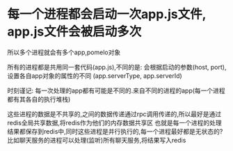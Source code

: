 # 每一个进程都会启动一次app.js文件, app.js文件会被启动多次

所以多个进程就会有多个app,pomelo对象

所有的进程都是共用同一套代码(app.js),不同的是: 会根据启动的参数(host, port),设置各自app对象的属性的不同
(app.serverType, app.serverId)

时刻谨记: 每一次处理的app都有可能是不同的.来自不同的进程的app(每一个进程都有其各自的执行堆栈)

这些进程的数据是不共享的,之间的数据传递通过rpc调用传递的,所以最好是通过redis全局共享数据,将redis作为他们的内存数据共享区
也就是每一个进程的处理结果都保存到redis中,同时这些进程是并行执行的,每一个进程最好都是无状态的? 
比如聊天服务的进程可以处理(监听)所有聊天服务,将结果写入redis